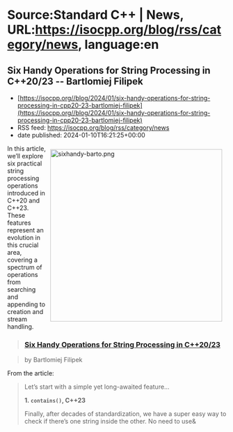 # Source:Standard C++ | News, URL:https://isocpp.org/blog/rss/category/news, language:en

## Six Handy Operations for String Processing in C++20/23 -- Bartlomiej Filipek
 - [https://isocpp.org//blog/2024/01/six-handy-operations-for-string-processing-in-cpp20-23-bartlomiej-filipek](https://isocpp.org//blog/2024/01/six-handy-operations-for-string-processing-in-cpp20-23-bartlomiej-filipek)
 - RSS feed: https://isocpp.org/blog/rss/category/news
 - date published: 2024-01-10T16:21:25+00:00

<p>
	<img alt="sixhandy-barto.png" src="https://isocpp.org/files/img/sixhandy-barto.png" style="width: 395px; margin: 10px; float: right;" />In this article, we&rsquo;ll explore six practical string processing operations introduced in C++20 and C++23. These features represent an evolution in this crucial area, covering a spectrum of operations from searching and appending to creation and stream handling.</p>
<blockquote>
	<h3>
		<a href="https://www.cppstories.com/2023/six-handy-ops-for-string-processing/">Six Handy Operations for String Processing in C++20/23</a></h3>
</blockquote>
<blockquote>
	<p>
		by Bartlomiej Filipek</p>
</blockquote>
<p>
	From the article:</p>
<blockquote>
	<p>
		Let&rsquo;s start with a simple yet long-awaited feature&hellip;</p>
	<p id="1-contains-c23">
		<strong>1.&nbsp;<code>contains()</code>, C++23</strong></p>
	<p>
		Finally, after decades of standardization, we have a super easy way to check if there&rsquo;s one string inside the other. No need to use&

